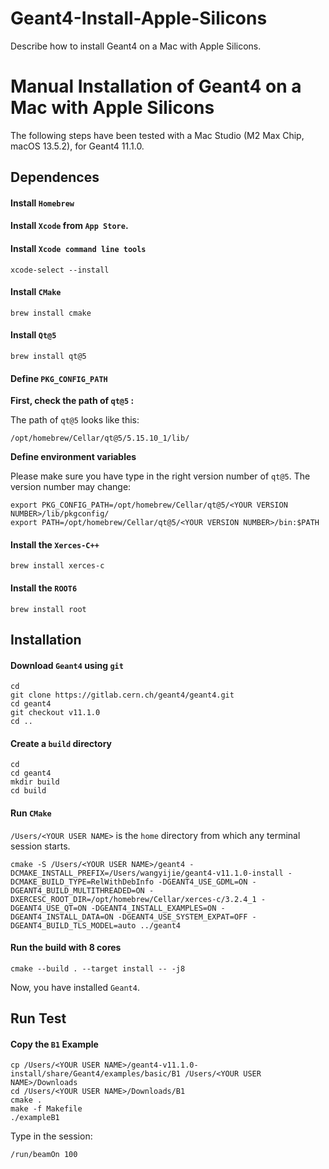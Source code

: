 # Geant4-Install-Apple-Silicons
Describe how to install Geant4 on a Mac with Apple Silicons.

# Manual Installation of Geant4 on a Mac with Apple Silicons

The following steps have been tested with a Mac Studio (M2 Max Chip, macOS 13.5.2), for Geant4 11.1.0.


## Dependences



#### Install `Homebrew`

#### Install `Xcode` from `App Store`.

#### Install `Xcode command line tools`

```
xcode-select --install
```

#### Install `CMake`

```
brew install cmake
```

#### Install `Qt@5`

```
brew install qt@5
```

#### Define `PKG_CONFIG_PATH`

**First, check the path of `qt@5` :**

The path of  `qt@5` looks like this:

```
/opt/homebrew/Cellar/qt@5/5.15.10_1/lib/
```

**Define environment variables**

Please make sure you have type in the right version number of `qt@5`. The version number may change:

```
export PKG_CONFIG_PATH=/opt/homebrew/Cellar/qt@5/<YOUR VERSION NUMBER>/lib/pkgconfig/
export PATH=/opt/homebrew/Cellar/qt@5/<YOUR VERSION NUMBER>/bin:$PATH
```

#### Install the `Xerces-C++`

```
brew install xerces-c
```

#### Install the `ROOT6`

```
brew install root
```



## Installation



#### Download `Geant4` using `git`

```
cd
git clone https://gitlab.cern.ch/geant4/geant4.git
cd geant4
git checkout v11.1.0
cd ..
```

#### Create a `build` directory

```
cd
cd geant4
mkdir build
cd build
```

#### Run `CMake`

`/Users/<YOUR USER NAME>` is the `home` directory from which any terminal session starts. 

```
cmake -S /Users/<YOUR USER NAME>/geant4 -DCMAKE_INSTALL_PREFIX=/Users/wangyijie/geant4-v11.1.0-install -DCMAKE_BUILD_TYPE=RelWithDebInfo -DGEANT4_USE_GDML=ON -DGEANT4_BUILD_MULTITHREADED=ON -DXERCESC_ROOT_DIR=/opt/homebrew/Cellar/xerces-c/3.2.4_1 -DGEANT4_USE_QT=ON -DGEANT4_INSTALL_EXAMPLES=ON -DGEANT4_INSTALL_DATA=ON -DGEANT4_USE_SYSTEM_EXPAT=OFF -DGEANT4_BUILD_TLS_MODEL=auto ../geant4
```

#### Run the build with 8 cores

```
cmake --build . --target install -- -j8
```



Now, you have installed `Geant4`.



## Run Test

#### Copy the `B1` Example

```
cp /Users/<YOUR USER NAME>/geant4-v11.1.0-install/share/Geant4/examples/basic/B1 /Users/<YOUR USER NAME>/Downloads
cd /Users/<YOUR USER NAME>/Downloads/B1
cmake .
make -f Makefile
./exampleB1
```

Type in the session:

```
/run/beamOn 100
```

